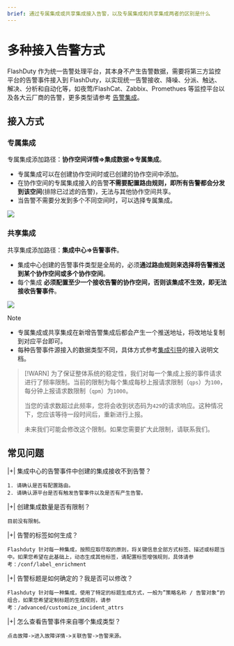 ```yaml
---
brief: 通过专属集成或共享集成接入告警，以及专属集成和共享集成两者的区别是什么
---
```


# 多种接入告警方式

FlashDuty 作为统一告警处理平台，其本身不产生告警数据，需要将第三方监控平台的告警事件接入到 FlashDuty，以实现统一告警接收、降噪、分派、触达、解决、分析和自动化等，如夜莺/FlashCat、Zabbix、Promethues 等监控平台以及各大云厂商的告警，更多类型请参考 [告警集成](/mixin/alert_integration/custom_alert)。

## 接入方式

### 专属集成
专属集成添加路径：**协作空间详情=>集成数据=>专属集成**。
- 专属集成可以在创建协作空间时或已创建的协作空间中添加。
- 在协作空间的专属集成接入的告警**不需要配置路由规则，即所有告警都会分发到该空间**(排除已过滤的告警)，无法与其他协作空间共享。
- 当告警不需要分发到多个不同空间时，可以选择专属集成。

![](https://fcimg.i18n.site/zh/flashduty/conf/how_to_integrate_alerts/1.avif)

### 共享集成
共享集成添加路径：**集成中心=>告警事件**。
- 集成中心创建的告警事件类型是全局的，必须**通过路由规则来选择将告警推送到某个协作空间或多个协作空间**。
- 每个集成 **必须配置至少一个接收告警的协作空间，否则该集成不生效，即无法接收告警事件**。

![](https://fcimg.i18n.site/zh/flashduty/conf/how_to_integrate_alerts/2.avif)

> [!NOTE]
> - 专属集成或共享集成在新增告警集成后都会产生一个推送地址，将改地址复制到对应平台即可。
> - 每种告警事件源接入的数据类型不同，具体方式参考[集成引导](/mixin/alert_integration/custom_alert)的接入说明文档。

> [!WARN]
> 为了保证整体系统的稳定性，我们对每一个集成上报的事件请求进行了频率限制。当前的限制为每个集成每秒上报请求限制（`qps`）为`100`，每分钟上报请求数限制（`qpm`）为`1000`。
>
> 当您的请求数超过此频率，您将会收到状态码为`429`的请求响应。这种情况下，您应该等待一段时间后，重新进行上报。
>
> 未来我们可能会修改这个限制。如果您需要扩大此限制，请联系我们。

## 常见问题

|+| 集成中心的告警事件中创建的集成接收不到告警？

    1. 请确认是否有配置路由。
    2. 请确认源平台是否有触发告警事件以及是否有产生告警。

|+| 创建集成数量是否有限制？

    目前没有限制。

|+| 告警的标签如何生成？

    Flashduty 针对每一种集成，按照应取尽取的原则，将关键信息全部方式标签、描述或标题当中。如果您希望在此基础上，动态生成其他标签，请配置标签增强规则，具体请参考：/conf/label_enrichment

|+| 告警标题是如何确定的？我是否可以修改？

    Flashduty 针对每一种集成，使用了特定的标题生成方式，一般为”策略名称 / 告警对象“的组合，如果您希望定制标题的生成规则，请参考：/advanced/customize_incident_attrs

|+| 怎么查看告警事件来自哪个集成类型？

    点击故障->进入故障详情->关联告警->告警来源。